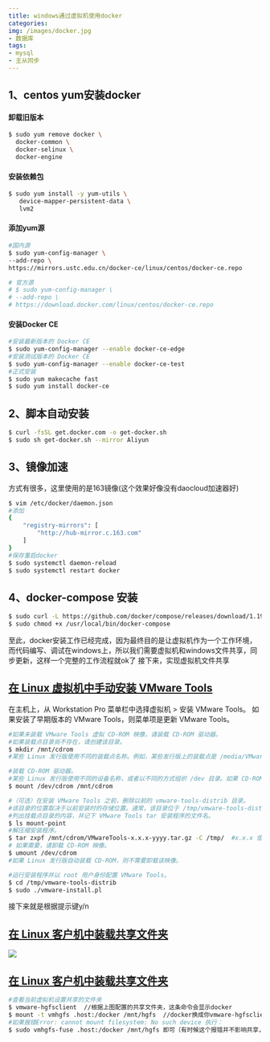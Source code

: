 ```yaml
---
title: windows通过虚拟机使用docker
categories:
img: /images/docker.jpg
- 数据库
tags:
- mysql
- 主从同步
---
```


## 1、centos yum安装docker
#### 卸载旧版本
```bash
$ sudo yum remove docker \
  docker-common \
  docker-selinux \
  docker-engine
```
#### 安装依赖包
```bash
$ sudo yum install -y yum-utils \
   device-mapper-persistent-data \
   lvm2
```
#### 添加yum源
```bash
#国内源
$ sudo yum-config-manager \
--add-repo \
https://mirrors.ustc.edu.cn/docker-ce/linux/centos/docker-ce.repo

# 官方源
# $ sudo yum-config-manager \
# --add-repo \
# https://download.docker.com/linux/centos/docker-ce.repo
```
#### 安装Docker CE
```bash
#安装最新版本的 Docker CE
$ sudo yum-config-manager --enable docker-ce-edge
#安装测试版本的 Docker CE
$ sudo yum-config-manager --enable docker-ce-test
#正式安装
$ sudo yum makecache fast
$ sudo yum install docker-ce
```
## 2、脚本自动安装
```bash
$ curl -fsSL get.docker.com -o get-docker.sh
$ sudo sh get-docker.sh --mirror Aliyun
```
## 3、镜像加速
方式有很多，这里使用的是163镜像(这个效果好像没有daocloud加速器好)
```bash
$ vim /etc/docker/daemon.json
#添加
{
    "registry-mirrors": [
        "http://hub-mirror.c.163.com"
    ]
}
#保存重启docker
$ sudo systemctl daemon-reload
$ sudo systemctl restart docker
```
## 4、docker-compose 安装
```bash
$ sudo curl -L https://github.com/docker/compose/releases/download/1.19.0/docker-compose-`uname -s`-`uname -m` > /usr/local/bin/docker-compose
$ sudo chmod +x /usr/local/bin/docker-compose
```
至此，docker安装工作已经完成，因为最终目的是让虚拟机作为一个工作环境，而代码编写、调试在windows上，所以我们需要虚拟机和windows文件共享，同步更新，这样一个完整的工作流程就ok了
接下来，实现虚拟机文件共享
## [在 Linux 虚拟机中手动安装 VMware Tools](https://docs.vmware.com/cn/VMware-Workstation-Pro/14.0/com.vmware.ws.using.doc/GUID-08BB9465-D40A-4E16-9E15-8C016CC8166F.html)
在主机上，从 Workstation Pro 菜单栏中选择虚拟机 > 安装 VMware Tools。
如果安装了早期版本的 VMware Tools，则菜单项是更新 VMware Tools。
```bash
#如果未装载 VMware Tools 虚拟 CD-ROM 映像，请装载 CD-ROM 驱动器。
#如果装载点目录尚不存在，请创建该目录。
$ mkdir /mnt/cdrom
#某些 Linux 发行版使用不同的装载点名称。例如，某些发行版上的装载点是 /media/VMware Tools 而不是 #/mnt/cdrom。请修改该命令以反映您的发行版使用的约定。

#装载 CD-ROM 驱动器。
#某些 Linux 发行版使用不同的设备名称，或者以不同的方式组织 /dev 目录。如果 CD-ROM 驱动器不是 #/dev/cdrom 或 CD-ROM 装载点不是 /mnt/cdrom，则必须修改该命令以反映您的发行版使用的约定。
$ mount /dev/cdrom /mnt/cdrom

#（可选）在安装 VMware Tools 之前，删除以前的 vmware-tools-distrib 目录。
#该目录的位置取决于以前安装时的存储位置。通常，该目录位于 /tmp/vmware-tools-distrib。
#列出挂载点目录的内容，并记下 VMware Tools tar 安装程序的文件名。
$ ls mount-point
#解压缩安装程序。
$ tar zxpf /mnt/cdrom/VMwareTools-x.x.x-yyyy.tar.gz -C /tmp/  #x.x.x 值是产品版本号，yyyy 是产品版本的内部版本号。
# 如果需要，请卸载 CD-ROM 映像。
$ umount /dev/cdrom 
#如果 Linux 发行版自动装载 CD-ROM，则不需要卸载该映像。

#运行安装程序并以 root 用户身份配置 VMware Tools。
$ cd /tmp/vmware-tools-distrib
$ sudo ./vmware-install.pl
```
接下来就是根据提示键y/n

## [在 Linux 客户机中装载共享文件夹](https://docs.vmware.com/cn/VMware-Workstation-Pro/14.0/com.vmware.ws.using.doc/GUID-D6D9A5FD-7F5F-4C95-AFAB-EDE9335F5562.html)
![](/images/screenshot.png)


## [在 Linux 客户机中装载共享文件夹](https://docs.vmware.com/cn/VMware-Workstation-Pro/14.0/com.vmware.ws.using.doc/GUID-AB5C80FE-9B8A-4899-8186-3DB8201B1758.html)
```bash
#查看当前虚拟机设置共享的文件夹
$ vmware-hgfsclient  //根据上图配置的共享文件夹，这条命令会显示docker
$ mount -t vmhgfs .host:/docker /mnt/hgfs  //docker换成你vmware-hgfsclient执行结果
#如果报错Error: cannot mount filesystem: No such device 执行：
$ sudo vmhgfs-fuse .host:/docker /mnt/hgfs 即可（有时候这个报错并不影响共享，查看/mnt/hgfs目录已经有了共享文件夹）
```